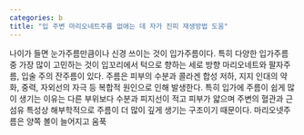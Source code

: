 ```yaml
---
categories: b
title: "입 주변 마리오네트주름 없애는 데 자가 진피 재생방법 도움"
---
```

나이가 들면 눈가주름만큼이나 신경 쓰이는 것이 입가주름이다. 특히 다양한 입가주름 중 가장 많이 고민하는 것이 입꼬리에서 턱으로 향하는 세로 방향 마리오네트와 팔자주름, 입술 주의 잔주름이 있다. 주름은 피부의 수분과 콜라겐 합성 저하, 지지 인대의 약화, 중력, 자외선의 자극 등 복합적 원인으로 인해 발생한다. 특히 입가에 주름이 쉽게 많이 생기는 이유는 다른 부위보다 수분과 피지선이 적고 피부가 얇으며 주변의 혈관과 근섬유 특성상 해부학적으로 주름이 더 많이 깊게 생기는 구조이기 때문이다. 마리오넷주름은 양쪽 볼이 늘어지고 움푹